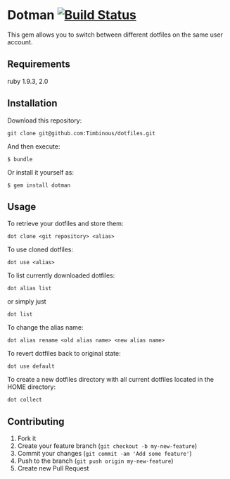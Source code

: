 # Dotman [![Build Status](https://secure.travis-ci.org/Timbinous/dotman.png)](http://travis-ci.org/Timbinous/dotman?branch=master)
This gem allows you to switch between different dotfiles on the same user account.

## Requirements

ruby 1.9.3, 2.0

## Installation

Download this repository:

    git clone git@github.com:Timbinous/dotfiles.git

And then execute:

    $ bundle

Or install it yourself as:

    $ gem install dotman

## Usage

To retrieve your dotfiles and store them:

    dot clone <git repository> <alias>

To use cloned dotfiles:

    dot use <alias> 

To list currently downloaded dotfiles:

    dot alias list

or simply just

    dot list 

To change the alias name:

    dot alias rename <old alias name> <new alias name> 

To revert dotfiles back to original state:

    dot use default 

To create a new dotfiles directory with all current dotfiles located in the HOME directory:

    dot collect

## Contributing

1. Fork it
2. Create your feature branch (`git checkout -b my-new-feature`)
3. Commit your changes (`git commit -am 'Add some feature'`)
4. Push to the branch (`git push origin my-new-feature`)
5. Create new Pull Request
